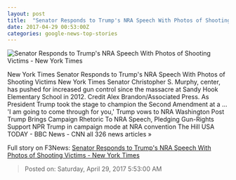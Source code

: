 ```yaml
---
layout: post
title:  "Senator Responds to Trump's NRA Speech With Photos of Shooting Victims - New York Times"
date: 2017-04-29 00:53:00Z
categories: google-news-top-stories
---
```


![Senator Responds to Trump's NRA Speech With Photos of Shooting Victims - New York Times](https://static01.nyt.com/images/2017/04/29/us/29xp-murphy_web1/29xp-murphy_web1-facebookJumbo.jpg)

New York Times Senator Responds to Trump's NRA Speech With Photos of Shooting Victims New York Times Senator Christopher S. Murphy, center, has pushed for increased gun control since the massacre at Sandy Hook Elementary School in 2012. Credit Alex Brandon/Associated Press. As President Trump took the stage to champion the Second Amendment at a ... 'I am going to come through for you,' Trump vows to NRA Washington Post Trump Brings Campaign Rhetoric To NRA Speech, Pledging Gun-Rights Support NPR Trump in campaign mode at NRA convention The Hill USA TODAY - BBC News - CNN all 326 news articles »


Full story on F3News: [Senator Responds to Trump's NRA Speech With Photos of Shooting Victims - New York Times](http://www.f3nws.com/n/AeAZUF)

> Posted on: Saturday, April 29, 2017 5:53:00 AM
